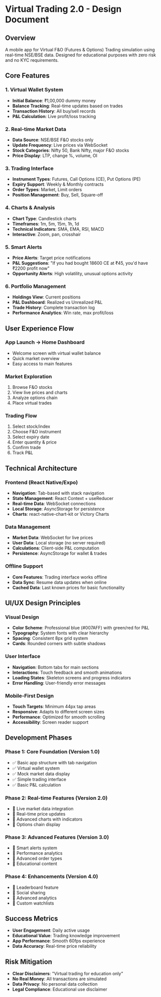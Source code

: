 # Virtual Trading 2.0 - Design Document

## Overview
A mobile app for Virtual F&O (Futures & Options) Trading simulation using real-time NSE/BSE data. Designed for educational purposes with zero risk and no KYC requirements.

## Core Features

### 1. Virtual Wallet System
- **Initial Balance**: ₹1,00,000 dummy money
- **Balance Tracking**: Real-time updates based on trades
- **Transaction History**: All buy/sell records
- **P&L Calculation**: Live profit/loss tracking

### 2. Real-time Market Data
- **Data Source**: NSE/BSE F&O stocks only
- **Update Frequency**: Live prices via WebSocket
- **Stock Categories**: Nifty 50, Bank Nifty, major F&O stocks
- **Price Display**: LTP, change %, volume, OI

### 3. Trading Interface
- **Instrument Types**: Futures, Call Options (CE), Put Options (PE)
- **Expiry Support**: Weekly & Monthly contracts
- **Order Types**: Market, Limit orders
- **Position Management**: Buy, Sell, Square-off

### 4. Charts & Analysis
- **Chart Type**: Candlestick charts
- **Timeframes**: 1m, 5m, 15m, 1h, 1d
- **Technical Indicators**: SMA, EMA, RSI, MACD
- **Interactive**: Zoom, pan, crosshair

### 5. Smart Alerts
- **Price Alerts**: Target price notifications
- **P&L Suggestions**: "If you had bought 18600 CE at ₹45, you'd have ₹2200 profit now"
- **Opportunity Alerts**: High volatility, unusual options activity

### 6. Portfolio Management
- **Holdings View**: Current positions
- **P&L Dashboard**: Realized vs Unrealized P&L
- **Trade History**: Complete transaction log
- **Performance Analytics**: Win rate, max profit/loss

## User Experience Flow

### App Launch → Home Dashboard
- Welcome screen with virtual wallet balance
- Quick market overview
- Easy access to main features

### Market Exploration
1. Browse F&O stocks
2. View live prices and charts
3. Analyze options chain
4. Place virtual trades

### Trading Flow
1. Select stock/index
2. Choose F&O instrument
3. Select expiry date
4. Enter quantity & price
5. Confirm trade
6. Track P&L

## Technical Architecture

### Frontend (React Native/Expo)
- **Navigation**: Tab-based with stack navigation
- **State Management**: React Context + useReducer
- **Real-time Data**: WebSocket connections
- **Local Storage**: AsyncStorage for persistence
- **Charts**: react-native-chart-kit or Victory Charts

### Data Management
- **Market Data**: WebSocket for live prices
- **User Data**: Local storage (no server required)
- **Calculations**: Client-side P&L computation
- **Persistence**: AsyncStorage for wallet & trades

### Offline Support
- **Core Features**: Trading interface works offline
- **Data Sync**: Resume data updates when online
- **Cached Data**: Last known prices for basic functionality

## UI/UX Design Principles

### Visual Design
- **Color Scheme**: Professional blue (#007AFF) with green/red for P&L
- **Typography**: System fonts with clear hierarchy
- **Spacing**: Consistent 8px grid system
- **Cards**: Rounded corners with subtle shadows

### User Interface
- **Navigation**: Bottom tabs for main sections
- **Interactions**: Touch feedback and smooth animations
- **Loading States**: Skeleton screens and progress indicators
- **Error Handling**: User-friendly error messages

### Mobile-First Design
- **Touch Targets**: Minimum 44px tap areas
- **Responsive**: Adapts to different screen sizes
- **Performance**: Optimized for smooth scrolling
- **Accessibility**: Screen reader support

## Development Phases

### Phase 1: Core Foundation (Version 1.0)
- ✅ Basic app structure with tab navigation
- ✅ Virtual wallet system
- ✅ Mock market data display
- ✅ Simple trading interface
- ✅ Basic P&L calculation

### Phase 2: Real-time Features (Version 2.0)
- 🔄 Live market data integration
- 🔄 Real-time price updates
- 🔄 Advanced charts with indicators
- 🔄 Options chain display

### Phase 3: Advanced Features (Version 3.0)
- 📅 Smart alerts system
- 📅 Performance analytics
- 📅 Advanced order types
- 📅 Educational content

### Phase 4: Enhancements (Version 4.0)
- 📅 Leaderboard feature
- 📅 Social sharing
- 📅 Advanced analytics
- 📅 Custom watchlists

## Success Metrics
- **User Engagement**: Daily active usage
- **Educational Value**: Trading knowledge improvement
- **App Performance**: Smooth 60fps experience
- **Data Accuracy**: Real-time price reliability

## Risk Mitigation
- **Clear Disclaimers**: "Virtual trading for education only"
- **No Real Money**: All transactions are simulated
- **Data Privacy**: No personal data collection
- **Legal Compliance**: Educational use disclaimer